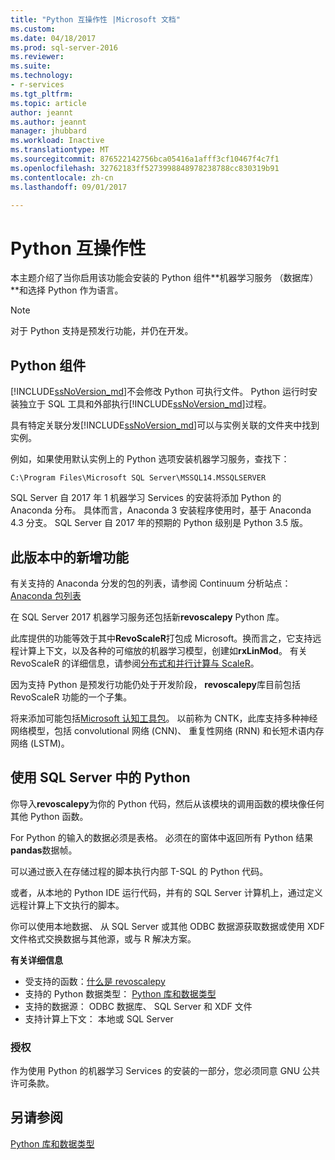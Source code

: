 ```yaml
---
title: "Python 互操作性 |Microsoft 文档"
ms.custom: 
ms.date: 04/18/2017
ms.prod: sql-server-2016
ms.reviewer: 
ms.suite: 
ms.technology:
- r-services
ms.tgt_pltfrm: 
ms.topic: article
author: jeannt
ms.author: jeannt
manager: jhubbard
ms.workload: Inactive
ms.translationtype: MT
ms.sourcegitcommit: 876522142756bca05416a1afff3cf10467f4c7f1
ms.openlocfilehash: 32762183ff5273998848978238788cc830319b91
ms.contentlocale: zh-cn
ms.lasthandoff: 09/01/2017

---
```

# <a name="python-interoperability"></a>Python 互操作性

本主题介绍了当你启用该功能会安装的 Python 组件**机器学习服务 （数据库）**和选择 Python 作为语言。

> [!NOTE]
> 对于 Python 支持是预发行功能，并仍在开发。

## <a name="python-components"></a>Python 组件

[!INCLUDE[ssNoVersion_md](../../includes/ssnoversion-md.md)]不会修改 Python 可执行文件。 Python 运行时安装独立于 SQL 工具和外部执行[!INCLUDE[ssNoVersion_md](../../includes/ssnoversion-md.md)]过程。

具有特定关联分发[!INCLUDE[ssNoVersion_md](../../includes/ssnoversion-md.md)]可以与实例关联的文件夹中找到实例。

例如，如果使用默认实例上的 Python 选项安装机器学习服务，查找下：

`C:\Program Files\Microsoft SQL Server\MSSQL14.MSSQLSERVER`

SQL Server 自 2017 年 1 机器学习 Services 的安装将添加 Python 的 Anaconda 分布。 具体而言，Anaconda 3 安装程序使用时，基于 Anaconda 4.3 分支。 SQL Server 自 2017 年的预期的 Python 级别是 Python 3.5 版。

## <a name="new-in-this-release"></a>此版本中的新增功能

有关支持的 Anaconda 分发的包的列表，请参阅 Continuum 分析站点： [Anaconda 包列表](https://docs.continuum.io/anaconda/pkg-docs)

在 SQL Server 2017 机器学习服务还包括新**revoscalepy** Python 库。

此库提供的功能等效于其中**RevoScaleR**打包成 Microsoft。换而言之，它支持远程计算上下文，以及各种的可缩放的机器学习模型，创建如**rxLinMod**。 有关 RevoScaleR 的详细信息，请参阅[分布式和并行计算与 ScaleR](https://msdn.microsoft.com/microsoft-r/scaler-distributed-computing)。

因为支持 Python 是预发行功能仍处于开发阶段， **revoscalepy**库目前包括 RevoScaleR 功能的一个子集。 

将来添加可能包括[Microsoft 认知工具包](https://www.microsoft.com/research/product/cognitive-toolkit/)。 以前称为 CNTK，此库支持多种神经网络模型，包括 convolutional 网络 (CNN)、 重复性网络 (RNN) 和长短术语内存网络 (LSTM)。

## <a name="using-python-in-sql-server"></a>使用 SQL Server 中的 Python

你导入**revoscalepy**为你的 Python 代码，然后从该模块的调用函数的模块像任何其他 Python 函数。

For Python 的输入的数据必须是表格。 必须在的窗体中返回所有 Python 结果**pandas**数据帧。

可以通过嵌入在存储过程的脚本执行内部 T-SQL 的 Python 代码。

或者，从本地的 Python IDE 运行代码，并有的 SQL Server 计算机上，通过定义远程计算上下文执行的脚本。

你可以使用本地数据、 从 SQL Server 或其他 ODBC 数据源获取数据或使用 XDF 文件格式交换数据与其他源，或与 R 解决方案。

**有关详细信息**

+ 受支持的函数：[什么是 revoscalepy](what-is-revoscalepy.md) 
+ 支持的 Python 数据类型： [Python 库和数据类型](python-libraries-and-data-types.md)
+ 支持的数据源： ODBC 数据库、 SQL Server 和 XDF 文件
+ 支持计算上下文： 本地或 SQL Server

### <a name="licensing"></a>授权

作为使用 Python 的机器学习 Services 的安装的一部分，您必须同意 GNU 公共许可条款。

## <a name="see-also"></a>另请参阅

[Python 库和数据类型](python-libraries-and-data-types.md)

